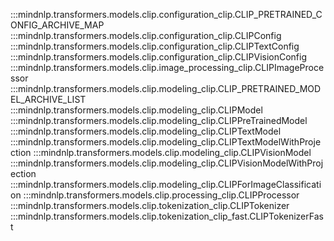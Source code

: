 :::mindnlp.transformers.models.clip.configuration_clip.CLIP_PRETRAINED_CONFIG_ARCHIVE_MAP
:::mindnlp.transformers.models.clip.configuration_clip.CLIPConfig
:::mindnlp.transformers.models.clip.configuration_clip.CLIPTextConfig
:::mindnlp.transformers.models.clip.configuration_clip.CLIPVisionConfig
:::mindnlp.transformers.models.clip.image_processing_clip.CLIPImageProcessor
:::mindnlp.transformers.models.clip.modeling_clip.CLIP_PRETRAINED_MODEL_ARCHIVE_LIST
:::mindnlp.transformers.models.clip.modeling_clip.CLIPModel
:::mindnlp.transformers.models.clip.modeling_clip.CLIPPreTrainedModel
:::mindnlp.transformers.models.clip.modeling_clip.CLIPTextModel
:::mindnlp.transformers.models.clip.modeling_clip.CLIPTextModelWithProjection
:::mindnlp.transformers.models.clip.modeling_clip.CLIPVisionModel
:::mindnlp.transformers.models.clip.modeling_clip.CLIPVisionModelWithProjection
:::mindnlp.transformers.models.clip.modeling_clip.CLIPForImageClassification
:::mindnlp.transformers.models.clip.processing_clip.CLIPProcessor
:::mindnlp.transformers.models.clip.tokenization_clip.CLIPTokenizer
:::mindnlp.transformers.models.clip.tokenization_clip_fast.CLIPTokenizerFast
